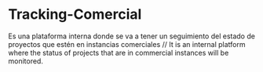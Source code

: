 # Tracking-Comercial
Es una plataforma interna donde se va a tener un seguimiento del estado de proyectos que estén en instancias comerciales // It is an internal platform where the status of projects that are in commercial instances will be monitored.
